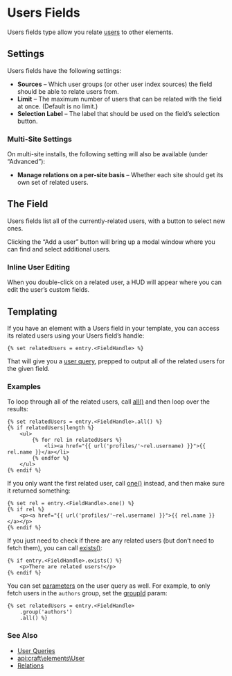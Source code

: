 # Users Fields

Users fields type allow you relate [users](users.md) to other elements.

## Settings

Users fields have the following settings:

- **Sources** – Which user groups (or other user index sources) the field should be able to relate users from.
- **Limit** – The maximum number of users that can be related with the field at once. (Default is no limit.)
- **Selection Label** – The label that should be used on the field’s selection button.

### Multi-Site Settings

On multi-site installs, the following setting will also be available (under “Advanced”):

- **Manage relations on a per-site basis** – Whether each site should get its own set of related users.

## The Field

Users fields list all of the currently-related users, with a button to select new ones.

Clicking the “Add a user” button will bring up a modal window where you can find and select additional users.

### Inline User Editing

When you double-click on a related user, a HUD will appear where you can edit the user’s custom fields.

## Templating

If you have an element with a Users field in your template, you can access its related users using your Users field’s handle:

```twig
{% set relatedUsers = entry.<FieldHandle> %}
```

That will give you a [user query](dev/element-queries/user-queries.md), prepped to output all of the related users for the given field.

### Examples

To loop through all of the related users, call [all()](api:craft\db\Query::all()) and then loop over the results:

```twig
{% set relatedUsers = entry.<FieldHandle>.all() %}
{% if relatedUsers|length %}
    <ul>
        {% for rel in relatedUsers %}
            <li><a href="{{ url('profiles/'~rel.username) }}">{{ rel.name }}</a></li>
        {% endfor %}
    </ul>
{% endif %}
```

If you only want the first related user, call [one()](api:craft\db\Query::one()) instead, and then make sure it returned something:

```twig
{% set rel = entry.<FieldHandle>.one() %}
{% if rel %}
    <p><a href="{{ url('profiles/'~rel.username) }}">{{ rel.name }}</a></p>
{% endif %}
```

If you just need to check if there are any related users (but don’t need to fetch them), you can call [exists()](api:craft\db\Query::exists()):

```twig
{% if entry.<FieldHandle>.exists() %}
    <p>There are related users!</p>
{% endif %}
```

You can set [parameters](dev/element-queries/user-queries.md#parameters) on the user query as well. For example, to only fetch users in the `authors` group, set the [groupId](dev/element-queries/user-queries.md#groupid) param:

```twig
{% set relatedUsers = entry.<FieldHandle>
    .group('authors')
    .all() %}
```

### See Also

* [User Queries](dev/element-queries/user-queries.md)
* <api:craft\elements\User>
* [Relations](relations.md)
